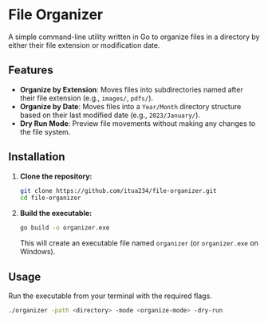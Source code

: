 # File Organizer

A simple command-line utility written in Go to organize files in a directory by either their file extension or modification date.

## Features

-   **Organize by Extension**: Moves files into subdirectories named after their file extension (e.g., `images/`, `pdfs/`).
-   **Organize by Date**: Moves files into a `Year/Month` directory structure based on their last modified date (e.g., `2023/January/`).
-   **Dry Run Mode**: Preview file movements without making any changes to the file system.

## Installation

1.  **Clone the repository:**
    ```bash
    git clone https://github.com/itua234/file-organizer.git
    cd file-organizer
    ```
2.  **Build the executable:**
    ```bash
    go build -o organizer.exe
    ```
    This will create an executable file named `organizer` (or `organizer.exe` on Windows).

## Usage

Run the executable from your terminal with the required flags.

```bash
./organizer -path <directory> -mode <organize-mode> -dry-run